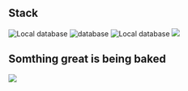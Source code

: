 
## Stack

![Local database](https://img.shields.io/badge/database-room-blue)
![database](https://img.shields.io/badge/database-firebase-orange)
![Local database](https://img.shields.io/badge/android-kotlin-green)
![](https://img.shields.io/badge/DI-Hilt%20dagger-yellow)
###
## Somthing great is being baked
![](https://media.giphy.com/media/iIqmM5tTjmpOB9mpbn/giphy.gif)